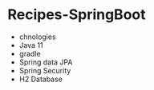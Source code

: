 # Recipes-SpringBoot
- chnologies
- Java 11
- gradle
- Spring data JPA
- Spring Security
- H2 Database
